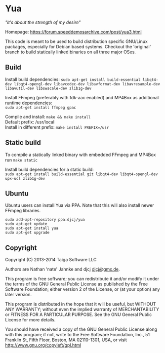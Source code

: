 Yua
===
*"it's about the strength of my desire"*

Homepage: https://forum.speeddemosarchive.com/post/yua3.html

This code is meant to be used to build distribution specific GNU/Linux packages,
especially for Debian based systems. Checkout the 'original' branch to build statically linked
binaries on all three major OSes.


Build
-----
Install build dependencies: `sudo apt-get install build-essential libqt4-dev libqt4-opengl-dev libavcodec-dev libavformat-dev libavresample-dev libavutil-dev libswscale-dev zlib1g-dev`

Install FFmpeg (preferably with fdk-aac enabled) and MP4Box as additional runtime dependencies:<br>
`sudo apt-get install ffmpeg gpac`

Compile and install: `make && make install`<br>
Default prefix: /usr/local<br>
Install in different prefix: `make install PREFIX=/usr`


Static build
------------
To compile a statically linked binary with embedded FFmpeg and MP4Box run `make static`

Install build dependencies for a static build:<br>
`sudo apt-get install build-essential git libqt4-dev libqt4-opengl-dev upx-ucl zlib1g-dev`


Ubuntu
------
Ubuntu users can install Yua via PPA.
Note that this will also install newer FFmpeg libraries.
```
sudo add-apt-repository ppa:djcj/yua
sudo apt-get update
sudo apt-get install yua
sudo apt-get upgrade
```


Copyright
---------
Copyright (C) 2013-2014 Taiga Software LLC

Authors are Nathan 'nate' Jahnke and djcj <djcj@gmx.de>.

This program is free software; you can redistribute it and/or modify
it under the terms of the GNU General Public License as published by
the Free Software Foundation; either version 2 of the License, or
(at your option) any later version.

This program is distributed in the hope that it will be useful,
but WITHOUT ANY WARRANTY; without even the implied warranty of
MERCHANTABILITY or FITNESS FOR A PARTICULAR PURPOSE. See the
GNU General Public License for more details.

You should have received a copy of the GNU General Public License along
with this program; if not, write to the Free Software Foundation, Inc.,
51 Franklin St, Fifth Floor, Boston, MA 02110-1301, USA, or visit
http://www.gnu.org/copyleft/gpl.html
